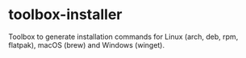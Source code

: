# toolbox-installer
Toolbox to generate installation commands for Linux (arch, deb, rpm, flatpak), macOS (brew) and Windows (winget).
